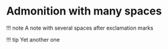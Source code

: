 # Admonition with many spaces

!!!   note
    A note with several spaces after exclamation marks

!!!         tip
    Yet another one
